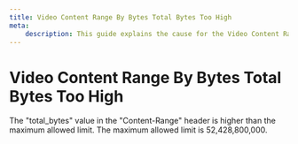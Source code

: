 ```yaml
---
title: Video Content Range By Bytes Total Bytes Too High
meta: 
    description: This guide explains the cause for the Video Content Range By Bytes Total Bytes Too High error.
---
```


# Video Content Range By Bytes Total Bytes Too High

The "total_bytes" value in the "Content-Range" header is higher than the maximum allowed limit. The maximum allowed limit is 52,428,800,000.
